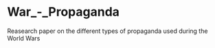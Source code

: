 # War_-_Propaganda
Reasearch paper on the different types of propaganda used during the World Wars 
